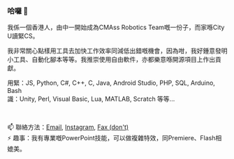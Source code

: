 ### 哈囉 👋

我係一個香港人，由中一開始成為CMAss Robotics Team嘅一份子，而家喺City U讀緊CS。

我非常關心點樣用工具去加快工作效率同減低出錯嘅機會，因為咁，我好鍾意發明小工具、自動化腳本等等。我推崇使用自由軟件，亦都樂意喺開源項目上作出貢獻。

用緊：JS, Python, C#, C++, C, Java, Android Studio, PHP, SQL, Arduino, Bash<br/>
識：Unity, Perl, Visual Basic, Lua, MATLAB, Scratch 等等...

<br/>

📫 聯絡方法：[Email](mailto:me@jerryio.com), [Instagram](https://www.instagram.com/jerrylum.hk/), [Fax (don't)](https://github.com/404/)<br/>
⚡ 趣事：我有專業嘅PowerPoint技能，可以做複雜特效，同Premiere、Flash相媲美。


<!--
**Jerrylum/jerrylum** is a ✨ _special_ ✨ repository because its `README.md` (this file) appears on your GitHub profile.

Here are some ideas to get you started:

- 🔭 I’m currently working on ...
- 🌱 I’m currently learning ...
- 👯 I’m looking to collaborate on ...
- 🤔 I’m looking for help with ...
- 💬 Ask me about ...
- 📫 How to reach me: ...
- 😄 Pronouns: ...
- ⚡ Fun fact: ...
-->
